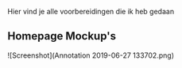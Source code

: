 Hier vind je alle voorbereidingen die ik heb gedaan

<h2>Homepage Mockup's</h2>
 	![Screenshot](Annotation 2019-06-27 133702.png)
